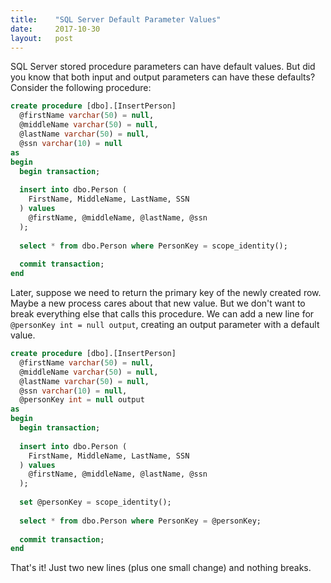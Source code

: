 ```yaml
---
title:    "SQL Server Default Parameter Values"
date:     2017-10-30
layout:   post
---
```


SQL Server stored procedure parameters can have default values. But did you know that both input and output parameters can have these defaults? Consider the following procedure:

```sql
create procedure [dbo].[InsertPerson]
  @firstName varchar(50) = null,
  @middleName varchar(50) = null,
  @lastName varchar(50) = null,
  @ssn varchar(10) = null
as
begin
  begin transaction;
  
  insert into dbo.Person (
    FirstName, MiddleName, LastName, SSN
  ) values 
    @firstName, @middleName, @lastName, @ssn
  );
  
  select * from dbo.Person where PersonKey = scope_identity();
  
  commit transaction;
end
```

Later, suppose we need to return the primary key of the newly created row. Maybe a new process cares about that new value. But we don't want to break everything else that calls this procedure. We can add a new line for `@personKey int = null output`, creating an output parameter with a default value.

```sql
create procedure [dbo].[InsertPerson]
  @firstName varchar(50) = null,
  @middleName varchar(50) = null,
  @lastName varchar(50) = null,
  @ssn varchar(10) = null,
  @personKey int = null output
as
begin
  begin transaction;
  
  insert into dbo.Person (
    FirstName, MiddleName, LastName, SSN
  ) values 
    @firstName, @middleName, @lastName, @ssn
  );
  
  set @personKey = scope_identity();
  
  select * from dbo.Person where PersonKey = @personKey;
  
  commit transaction;
end
```

That's it! Just two new lines (plus one small change) and nothing breaks.
